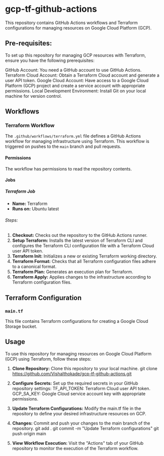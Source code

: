 # gcp-tf-github-actions

This repository contains GitHub Actions workflows and Terraform configurations for managing resources on Google Cloud Platform (GCP).

## Pre-requisites:

To set up this repository for managing GCP resources with Terraform, ensure you have the following prerequisites:

GitHub Account: You need a GitHub account to use GitHub Actions.
Terraform Cloud Account: Obtain a Terraform Cloud account and generate a user API token.
Google Cloud Account: Have access to a Google Cloud Platform (GCP) project and create a service account with appropriate permissions.
Local Development Environment: Install Git on your local machine for version control.

## Workflows

### Terraform Workflow

The `.github/workflows/terraform.yml` file defines a GitHub Actions workflow for managing infrastructure using Terraform. This workflow is triggered on pushes to the `main` branch and pull requests.

#### Permissions

The workflow has permissions to read the repository contents.

#### Jobs

##### Terraform Job

- **Name:** Terraform
- **Runs on:** Ubuntu latest

###### Steps:

1. **Checkout:** Checks out the repository to the GitHub Actions runner.
2. **Setup Terraform:** Installs the latest version of Terraform CLI and configures the Terraform CLI configuration file with a Terraform Cloud user API token.
3. **Terraform Init:** Initializes a new or existing Terraform working directory.
4. **Terraform Format:** Checks that all Terraform configuration files adhere to a canonical format.
5. **Terraform Plan:** Generates an execution plan for Terraform.
6. **Terraform Apply:** Applies changes to the infrastructure according to Terraform configuration files.

## Terraform Configuration

### `main.tf`

This file contains Terraform configurations for creating a Google Cloud Storage bucket.

## Usage

To use this repository for managing resources on Google Cloud Platform (GCP) using Terraform, follow these steps:

1. **Clone Repository:** Clone this repository to your local machine.
git clone https://github.com/Vishalthokade/gcp-tf-github-actions.git

2. **Configure Secrets:** Set up the required secrets in your GitHub repository settings:
TF_API_TOKEN: Terraform Cloud user API token.
GCP_SA_KEY: Google Cloud service account key with appropriate permissions.

3. **Update Terraform Configurations:** Modify the main.tf file in the repository to define your desired infrastructure resources on GCP.

4. **Changes:** Commit and push your changes to the main branch of the repository.
git add .
git commit -m "Update Terraform configurations"
git push origin main

5. **View Workflow Execution:** Visit the "Actions" tab of your GitHub repository to monitor the execution of the Terraform workflow.
